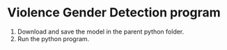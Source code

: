 # Violence Gender Detection program
1. Download and save the model in the parent python folder.
2. Run the python program. 

